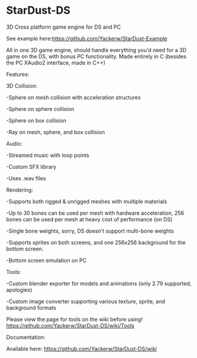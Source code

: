 # StarDust-DS
 3D Cross platform game engine for DS and PC
 
 See example here:https://github.com/Yackerw/StarDust-Example

All in one 3D game engine, should handle everything you'd need for a 3D game on the DS, with bonus PC functionality. Made entirely in C (besides the PC XAudio2 interface, made in C++)

Features:

3D Collision:

-Sphere on mesh collision with acceleration structures

-Sphere on sphere collision

-Sphere on box collision

-Ray on mesh, sphere, and box collision

Audio:

-Streamed music with loop points

-Custom SFX library

-Uses .wav files

Rendering:

-Supports both rigged & unrigged meshes with multiple materials

-Up to 30 bones can be used per mesh with hardware acceleration, 256 bones can be used per mesh at heavy cost of performance (on DS)

-Single bone weights, sorry, DS doesn't support multi-bone weights

-Supports sprites on both screens, and one 256x256 background for the bottom screen.

-Bottom screen emulation on PC

Tools:

-Custom blender exporter for models and animations (only 2.79 supported, apologies)

-Custom image converter supporting various texture, sprite, and background formats

Please view the page for tools on the wiki before using! https://github.com/Yackerw/StarDust-DS/wiki/Tools

Documentation:

Available here: https://github.com/Yackerw/StarDust-DS/wiki
